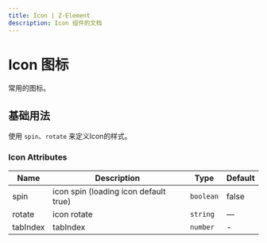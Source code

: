 ```yaml
---
title: Icon | Z-Element
description: Icon 组件的文档
---
```


# Icon 图标
常用的图标。

## 基础用法
使用 `spin`、`rotate`  来定义Icon的样式。


<preview path="../demo/Icon/Basic.vue" title="基础用法" description="Icon 组件的基础用法"></preview>

### Icon Attributes

| Name     | Description                           | Type      | Default |
| -------- | ------------------------------------- | --------- | ------- |
| spin     | icon spin (loading icon default true) | `boolean` | false   |
| rotate   | icon rotate                           | `string`  | —       |
| tabIndex | tabIndex                              | `number`  | -       |

